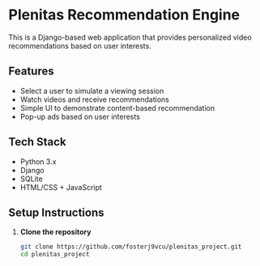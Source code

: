 # Plenitas Recommendation Engine

This is a Django-based web application that provides personalized video recommendations based on user interests.

## Features

- Select a user to simulate a viewing session
- Watch videos and receive recommendations
- Simple UI to demonstrate content-based recommendation
- Pop-up ads based on user interests

## Tech Stack

- Python 3.x
- Django
- SQLite
- HTML/CSS + JavaScript

## Setup Instructions

1. **Clone the repository**
   ```bash
   git clone https://github.com/fosterj9vcu/plenitas_project.git
   cd plenitas_project
